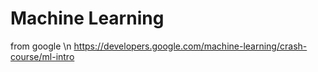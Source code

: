 # Machine Learning
from google \n
https://developers.google.com/machine-learning/crash-course/ml-intro